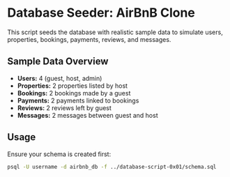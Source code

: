 # Database Seeder: AirBnB Clone

This script seeds the database with realistic sample data to simulate users, properties, bookings, payments, reviews, and messages.

## Sample Data Overview

- **Users:** 4 (guest, host, admin)
- **Properties:** 2 properties listed by host
- **Bookings:** 2 bookings made by a guest
- **Payments:** 2 payments linked to bookings
- **Reviews:** 2 reviews left by guest
- **Messages:** 2 messages between guest and host

## Usage

Ensure your schema is created first:

```bash
psql -U username -d airbnb_db -f ../database-script-0x01/schema.sql
```
